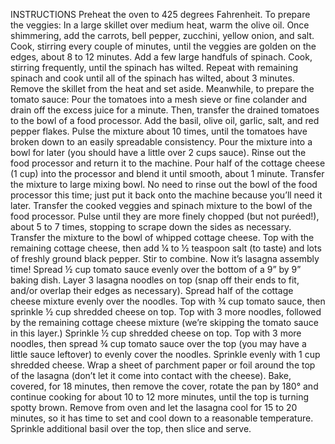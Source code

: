 INSTRUCTIONS
Preheat the oven to 425 degrees Fahrenheit.
To prepare the veggies: In a large skillet over medium heat, warm the olive oil. Once shimmering, add the carrots, bell pepper, zucchini, yellow onion, and salt. Cook, stirring every couple of minutes, until the veggies are golden on the edges, about 8 to 12 minutes.
Add a few large handfuls of spinach. Cook, stirring frequently, until the spinach has wilted. Repeat with remaining spinach and cook until all of the spinach has wilted, about 3 minutes. Remove the skillet from the heat and set aside.
Meanwhile, to prepare the tomato sauce: Pour the tomatoes into a mesh sieve or fine colander and drain off the excess juice for a minute. Then, transfer the drained tomatoes to the bowl of a food processor. Add the basil, olive oil, garlic, salt, and red pepper flakes.
Pulse the mixture about 10 times, until the tomatoes have broken down to an easily spreadable consistency. Pour the mixture into a bowl for later (you should have a little over 2 cups sauce). Rinse out the food processor and return it to the machine.
Pour half of the cottage cheese (1 cup) into the processor and blend it until smooth, about 1 minute. Transfer the mixture to large mixing bowl. No need to rinse out the bowl of the food processor this time; just put it back onto the machine because you’ll need it later.
Transfer the cooked veggies and spinach mixture to the bowl of the food processor. Pulse until they are more finely chopped (but not puréed!), about 5 to 7 times, stopping to scrape down the sides as necessary. Transfer the mixture to the bowl of whipped cottage cheese. Top with the remaining cottage cheese, then add ¼ to ½ teaspoon salt (to taste) and lots of freshly ground black pepper. Stir to combine. Now it’s lasagna assembly time!
Spread ½ cup tomato sauce evenly over the bottom of a 9” by 9” baking dish. Layer 3 lasagna noodles on top (snap off their ends to fit, and/or overlap their edges as necessary). Spread half of the cottage cheese mixture evenly over the noodles. Top with ¾ cup tomato sauce, then sprinkle ½ cup shredded cheese on top.
Top with 3 more noodles, followed by the remaining cottage cheese mixture (we’re skipping the tomato sauce in this layer.) Sprinkle ½ cup shredded cheese on top.
Top with 3 more noodles, then spread ¾ cup tomato sauce over the top (you may have a little sauce leftover) to evenly cover the noodles. Sprinkle evenly with 1 cup shredded cheese.
Wrap a sheet of parchment paper or foil around the top of the lasagna (don’t let it come into contact with the cheese). Bake, covered, for 18 minutes, then remove the cover, rotate the pan by 180° and continue cooking for about 10 to 12 more minutes, until the top is turning spotty brown.
Remove from oven and let the lasagna cool for 15 to 20 minutes, so it has time to set and cool down to a reasonable temperature. Sprinkle additional basil over the top, then slice and serve.
